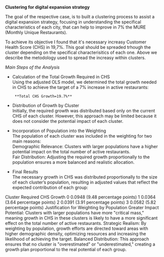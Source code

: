 **Clustering for digital expansion strategy**

The goal of the respective case, is to built a clustering process to assist a digital expansion strategy, focusing in understanding the specifical characteristics of each city, that can help to improve in 7% the MURE (Monthly Unique Restaurants).

To achieve its objective I found that it's necessary increasy Customer Health Score (CHS) in 19,7%. This goal should be spreaded trhough the cluster depending on the specifical characterisitics of each one. Above we describe the metodology used to spread the increasy within clusters.

*Main Steps of the Analysis*
* Calculation of the Total Growth Required in CHS\
Using the adjusted OLS model, we determined the total growth needed in CHS to achieve the target of a 7% increase in active restaurants:

       **Total CHS Growth=19.7%**

* Distribution of Growth by Cluster\
Initially, the required growth was distributed based only on the current CHS of each cluster. However, this approach may be limited because it does not consider the potential impact of each cluster.

* Incorporation of Population into the Weighting\
The population of each cluster was included in the weighting for two main reasons:\
  Demographic Relevance: Clusters with larger populations have a higher potential impact on the total number of active restaurants.\
  Fair Distribution: Adjusting the required growth proportionally to the population ensures a more balanced and realistic allocation.

* Final Results\
The necessary growth in CHS was distributed proportionally to the size of each cluster’s population, resulting in adjusted values that reflect the expected contribution of each group:

Cluster	Required CHS Growth
0	0.0948 (9.48 percentage points)
1	0.0364 (3.64 percentage points)
2	0.0391 (3.91 percentage points)
3	0.0582 (5.82 percentage points)
Justification for Weighting by Population
Greater Impact Potential: Clusters with larger populations have more "critical mass," meaning growth in CHS in these clusters is likely to have a more significant effect on the total number of active restaurants.
Strategic Realism: By weighting by population, growth efforts are directed toward areas with higher demographic density, optimizing resources and increasing the likelihood of achieving the target.
Balanced Distribution: This approach ensures that no cluster is "overestimated" or "underestimated," creating a growth plan proportional to the real potential of each group.
